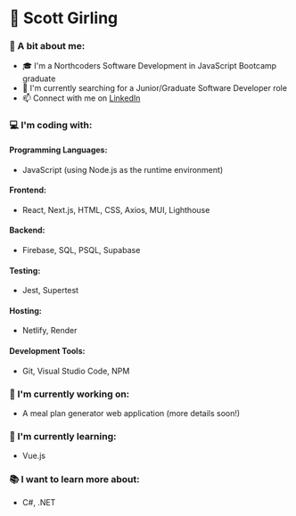 # :sunrise_over_mountains: Scott Girling

### :man: A bit about me:
- :mortar_board: I'm a Northcoders Software Development in JavaScript Bootcamp graduate
- :mag_right: I'm currently searching for a Junior/Graduate Software Developer role
- :mailbox: Connect with me on [LinkedIn](https://www.linkedin.com/in/scottgirling/)

### :computer: I'm coding with:
#### Programming Languages:
- JavaScript (using Node.js as the runtime environment)

#### Frontend:
- React, Next.js, HTML, CSS, Axios, MUI, Lighthouse

#### Backend:
- Firebase, SQL, PSQL, Supabase

#### Testing:
- Jest, Supertest

#### Hosting:
- Netlify, Render

#### Development Tools:
- Git, Visual Studio Code, NPM

### :construction_worker: I'm currently working on:
- A meal plan generator web application (more details soon!)

### :rocket: I'm currently learning:
- Vue.js

### :books: I want to learn more about:
- C#, .NET
